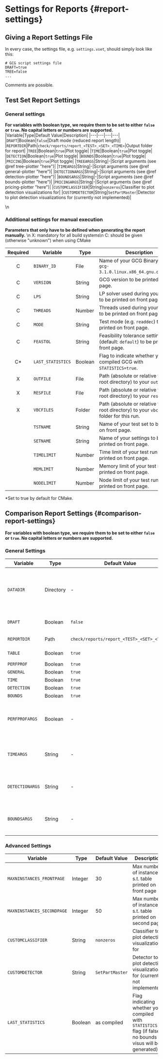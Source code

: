 # Settings for Reports {#report-settings}
## Giving a Report Settings File
In every case, the settings file, e.g. `settings.vset`, should simply look like this:
```
# GCG script settings file
DRAFT=true
TREE=false
...
```
Comments are possible.

## Test Set Report Settings
### General settings
**For variables with boolean type, we require them to be set to either `false` or `true`. No capital letters or numbers are supported.**
|Variable|Type|Default Value|Description|
|---|---|---|---|
|`DRAFT`|Boolean|`false`|Draft mode (reduced report length)|
|`REPORTDIR`|Path|`check/reports/report_<TEST>_<SET>_<TIME>`|Output folder for report|
|`TREE`|Boolean|`true`|Plot toggle|
|`TIME`|Boolean|`true`|Plot toggle|
|`DETECTION`|Boolean|`true`|Plot toggle|
|`BOUNDS`|Boolean|`true`|Plot toggle|
|`PRICING`|Boolean|`true`|Plot toggle|
|`TREEARGS`|String|-|Script arguments (see @ref tree-plotter "here")|
|`TIMEARGS`|String|-|Script arguments (see @ref general-plotter "here")|
|`DETECTIONARGS`|String|-|Script arguments (see @ref detection-plotter "here")|
|`BOUNDSARGS`|String|-|Script arguments (see @ref bounds-plotter "here")|
|`PRICINGARGS`|String|-|Script arguments (see @ref pricing-plotter "here")|
|`CUSTOMCLASSIFIER`|String|`nonzeros`|Classifier to plot detection visualizations for|
|`CUSTOMDETECTOR`|String|`SetPartMaster`|Detector to plot detection visualizations for (currently not implemented)|

\n
### Additional settings for manual execution
**Parameters that only have to be defined when generating the report manually.** \n
X: mandatory for all build systems\n
C: should be given (otherwise "unknown") when using CMake

|Required|Variable|Type|Description|
|:-:|---|---|---|
|C|`BINARY_ID`|File|Name of your GCG Binary (e.g. `gcg-3.1.0.linux.x86_64.gnu.opt.spx2`).|
|C|`VERSION`|String|GCG version to be printed on front page.|
|C|`LPS`|String|LP solver used during your test run to be printed on front page.|
|C|`THREADS`|Number|Threads used during your test run to be printed on front page.|
|C|`MODE`|String|Test mode (e.g. `readdec`) to be printed on front page.|
|C|`FEASTOL`|String|Feasibility tolerance setting (default: `default`) to be printed on front page.|
|C*|`LAST_STATISTICS`|Boolean|Flag to indicate whether you compiled GCG with `STATISTICS=true`.|
|X|`OUTFILE`|File|Path (absolute or relative to GCG root directory) to your `out` file.|
|X|`RESFILE`|File|Path (absolute or relative to GCG root directory) to your `res` file.|
|X|`VBCFILES`|Folder|Path (absolute or relative to GCG root directory) to your `vbc` files folder for this run.|
| |`TSTNAME`|String|Name of your test set to be printed on front page.|
| |`SETNAME`|String|Name of your settings to be printed on front page.|
| |`TIMELIMIT`|Number|Time limit of your test run to be printed on front page.|
| |`MEMLIMIT`|Number|Memory limit of your test run to be printed on front page.|
| |`NODELIMIT`|Number|Node limit of your test run to be printed on front page.|

*Set to true by default for CMake.

## Comparison Report Settings {#comparison-report-settings}
**For variables with boolean type, we require them to be set to either `false` or `true`. No capital letters or numbers are supported.**

### General Settings
|Variable|Type|Default Value|Description|
|---|---|---|---|
|`DATADIR`|Directory|-|Must be the directory including your `.out` and `.res` files (will be asked for if not given).|
|`DRAFT`|Boolean|`false`|Draft mode (reduced report length)|
|`REPORTDIR`|Path|`check/reports/report_<TEST>_<SET>_<TIME>`|Output folder for report|
|`TABLE`|Boolean|`true`|Comparison Table toggle|
|`PERFPROF`|Boolean|`true`|Plot toggle|
|`GENERAL`|Boolean|`true`|Plot toggle|
|`TIME`|Boolean|`true`|Plot toggle|
|`DETECTION`|Boolean|`true`|Plot toggle|
|`BOUNDS`|Boolean|`true`|Plot toggle|
|`PERFPROFARGS`|Boolean|-|Script arguments (see @ref performance-profile-plotter "here")|
|`TIMEARGS`|String|-|Script arguments (see @ref general-plotter "here")|
|`DETECTIONARGS`|String|-|Script arguments (see @ref detection-plotter "here")|
|`BOUNDSARGS`|String|-|Script arguments (see @ref bounds-plotter "here")|

### Advanced Settings
|Variable|Type|Default Value|Description|
|---|---|---|---|
|`MAXNINSTANCES_FRONTPAGE`|Integer|30|Max number of instances s.t. table printed on front page|
|`MAXNINSTANCES_SECONDPAGE`|Integer|50|Max number of instances s.t. table printed on second page|
|`CUSTOMCLASSIFIER`|String|`nonzeros`|Classifier to plot detection visualizations for|
|`CUSTOMDETECTOR`|String|`SetPartMaster`|Detector to plot detection visualizations for (currently not implemented)|
|`LAST_STATISTICS`|Boolean|as compiled|Flag indicating whether you compiled with `STATISTICS` flag (if false, no bounds visus will be generated)|